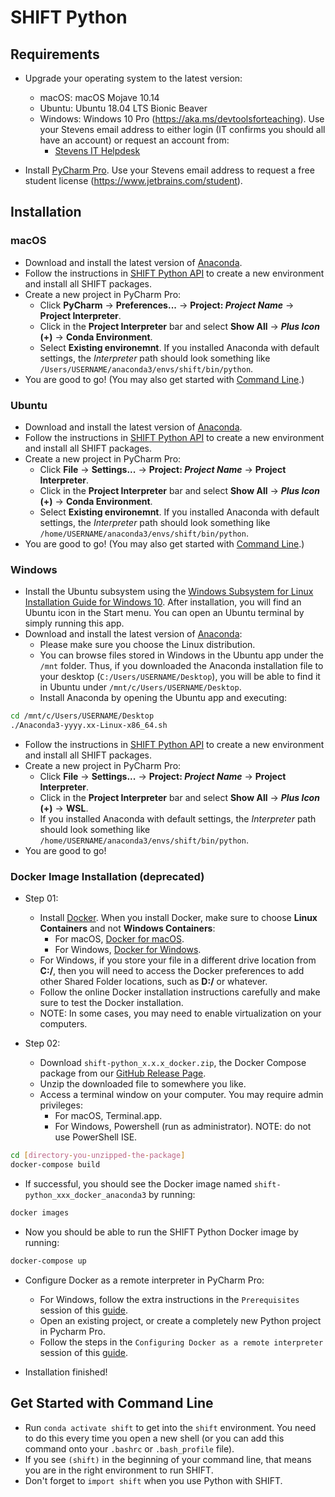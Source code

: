 [header]: # "To generate a html version of this document:"
[pandoc]: # "pandoc README.md -c ../shift-main/Templates/github.css -o README.html -s --self-contained"

# SHIFT Python

## Requirements

- Upgrade your operating system to the latest version:
    - macOS: macOS Mojave 10.14
    - Ubuntu: Ubuntu 18.04 LTS Bionic Beaver
    - Windows: Windows 10 Pro (https://aka.ms/devtoolsforteaching). Use your Stevens email address to either login (IT confirms you should all have an account) or request an account from:
        - [Stevens IT Helpdesk](https://sit.teamdynamix.com/TDClient/Requests/ServiceDet?ID=19685)

- Install [PyCharm Pro](https://www.jetbrains.com/pycharm). Use your Stevens email address to request a free student license (https://www.jetbrains.com/student).

## Installation

### macOS

- Download and install the latest version of [Anaconda](https://www.anaconda.com/distribution/).
- Follow the instructions in [SHIFT Python API](https://github.com/hanlonlab/shift-python/wiki/SHIFT-Python-API) to create a new environment and install all SHIFT packages.
- Create a new project in PyCharm Pro:
    - Click **PyCharm** -> **Preferences...** -> **Project: *Project Name*** -> **Project Interpreter**.
    - Click in the **Project Interpreter** bar and select **Show All** -> ***Plus Icon* (+)** -> **Conda Environment**.
    - Select **Existing environemnt**. If you installed Anaconda with default settings, the *Interpreter* path should look something like `/Users/USERNAME/anaconda3/envs/shift/bin/python`.
- You are good to go! (You may also get started with [Command Line](#get-started-with-command-line).)

### Ubuntu

- Download and install the latest version of [Anaconda](https://www.anaconda.com/distribution/).
- Follow the instructions in [SHIFT Python API](https://github.com/hanlonlab/shift-python/wiki/SHIFT-Python-API) to create a new environment and install all SHIFT packages.
- Create a new project in PyCharm Pro:
    - Click **File** -> **Settings...** -> **Project: *Project Name*** -> **Project Interpreter**.
    - Click in the **Project Interpreter** bar and select **Show All** -> ***Plus Icon* (+)** -> **Conda Environment**.
    - Select **Existing environemnt**. If you installed Anaconda with default settings, the *Interpreter* path should look something like `/home/USERNAME/anaconda3/envs/shift/bin/python`.
- You are good to go! (You may also get started with [Command Line](#get-started-with-command-line).)

### Windows

- Install the Ubuntu subsystem using the [Windows Subsystem for Linux Installation Guide for Windows 10](https://docs.microsoft.com/en-us/windows/wsl/install-win10). After installation, you will find an Ubuntu icon in the Start menu. You can open an Ubuntu terminal by simply running this app.
- Download and install the latest version of [Anaconda](https://www.anaconda.com/distribution/):
    - Please make sure you choose the Linux distribution.
    - You can browse files stored in Windows in the Ubuntu app under the `/mnt` folder. Thus, if you downloaded the Anaconda installation file to your desktop (`C:/Users/USERNAME/Desktop`), you will be able to find it in Ubuntu under `/mnt/c/Users/USERNAME/Desktop`.
    - Install Anaconda by opening the Ubuntu app and executing:
```bash
cd /mnt/c/Users/USERNAME/Desktop
./Anaconda3-yyyy.xx-Linux-x86_64.sh
```
- Follow the instructions in [SHIFT Python API](https://github.com/hanlonlab/shift-python/wiki/SHIFT-Python-API) to create a new environment and install all SHIFT packages.
- Create a new project in PyCharm Pro:
    - Click **File** -> **Settings...** -> **Project: *Project Name*** -> **Project Interpreter**.
    - Click in the **Project Interpreter** bar and select **Show All** -> ***Plus Icon* (+)** -> **WSL**.
    - If you installed Anaconda with default settings, the *Interpreter* path should look something like `/home/USERNAME/anaconda3/envs/shift/bin/python`.
- You are good to go!

### Docker Image Installation (deprecated)

- Step 01:
    - Install [Docker](https://www.docker.com/products/docker-desktop). When you install Docker, make sure to choose **Linux Containers** and not **Windows Containers**:
        - For macOS, [Docker for macOS](https://store.docker.com/editions/community/docker-ce-desktop-mac).
        - For Windows, [Docker for Windows](https://store.docker.com/editions/community/docker-ce-desktop-windows).
    - For Windows, if you store your file in a different drive location from **C:/**, then you will need to access the Docker preferences to add other Shared Folder locations, such as **D:/** or whatever.
    - Follow the online Docker installation instructions carefully and make sure to test the Docker installation.
    - NOTE: In some cases, you may need to enable virtualization on your computers.

- Step 02:
    - Download `shift-python_x.x.x_docker.zip`, the Docker Compose package from our [GitHub Release Page](https://github.com/hanlonlab/shift-python/releases).
    - Unzip the downloaded file to somewhere you like.
    - Access a terminal window on your computer. You may require admin privileges:
        - For macOS, Terminal.app.
        - For Windows, Powershell (run as administrator). NOTE: do not use PowerShell ISE.

```bash
cd [directory-you-unzipped-the-package]
docker-compose build
```

- If successful, you should see the Docker image named `shift-python_xxx_docker_anaconda3` by running:

```bash
docker images
```

- Now you should be able to run the SHIFT Python Docker image by running:

```bash
docker-compose up
```

- Configure Docker as a remote interpreter in PyCharm Pro:
    - For Windows, follow the extra instructions in the `Prerequisites` session of this [guide](https://www.jetbrains.com/help/pycharm/using-docker-as-a-remote-interpreter.html).
    - Open an existing project, or create a completely new Python project in Pycharm Pro.
    - Follow the steps in the `Configuring Docker as a remote interpreter` session of this [guide](https://www.jetbrains.com/help/pycharm/using-docker-as-a-remote-interpreter.html).

- Installation finished!

## Get Started with Command Line

- Run `conda activate shift` to get into the `shift` environment. You need to do this every time you open a new shell (or you can add this command onto your `.bashrc` or `.bash_profile` file).
- If you see `(shift)` in the beginning of your command line, that means you are in the right environment to run SHIFT.
- Don't forget to `import shift` when you use Python with SHIFT.
